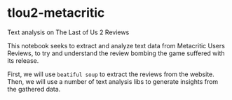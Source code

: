 # tlou2-metacritic
 Text analysis on The Last of Us 2 Reviews
 
This notebook seeks to extract and analyze text data from Metacritic Users Reviews, to try and understand the review bombing the game suffered with its release.

First, we will use `beatiful soup` to extract the reviews from the website. Then, we will use a number of text analysis libs to generate insights from the gathered data.
